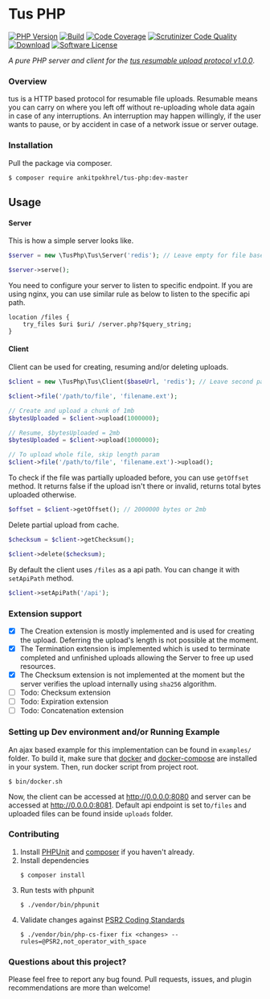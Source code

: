 # Tus PHP
[![PHP Version](https://img.shields.io/badge/php-7.1.3%2B-brightgreen.svg?style=flat-square)](https://packagist.org/packages/ankitpokhrel/tus-php)
[![Build](https://img.shields.io/travis/ankitpokhrel/tus-php.svg?style=flat-square)](https://travis-ci.org/ankitpokhrel/tus-php/)
[![Code Coverage](https://img.shields.io/scrutinizer/coverage/g/ankitpokhrel/tus-php.svg?style=flat-square)](https://scrutinizer-ci.com/g/ankitpokhrel/tus-php/)
[![Scrutinizer Code Quality](https://img.shields.io/scrutinizer/g/ankitpokhrel/tus-php.svg?style=flat-square)](https://scrutinizer-ci.com/g/ankitpokhrel/tus-php/)
[![Download](https://img.shields.io/packagist/dt/ankitpokhrel/tus-php.svg?style=flat-square)](https://packagist.org/packages/ankitpokhrel/tus-php)
[![Software License](https://img.shields.io/badge/license-MIT-brightgreen.svg?style=flat-square)](https://github.com/ankitpokhrel/tus-php/blob/master/LICENSE)

_A pure PHP server and client for the [tus resumable upload protocol v1.0.0](https://tus.io)_.

### Overview
tus is a HTTP based protocol for resumable file uploads. Resumable means you can carry on where you left off without 
re-uploading whole data again in case of any interruptions. An interruption may happen willingly, if the user wants 
to pause, or by accident in case of a network issue or server outage.

### Installation

Pull the package via composer.
```shell
$ composer require ankitpokhrel/tus-php:dev-master
```

## Usage

#### Server
This is how a simple server looks like.

```php
$server = new \TusPhp\Tus\Server('redis'); // Leave empty for file based cache

$server->serve();
```

You need to configure your server to listen to specific endpoint. If you are using nginx, you can use similar rule as below to listen 
to the specific api path.

```nginx
location /files {
    try_files $uri $uri/ /server.php?$query_string;
}
```

#### Client
Client can be used for creating, resuming and/or deleting uploads.


```php
$client = new \TusPhp\Tus\Client($baseUrl, 'redis'); // Leave second parameter empty for file based cache

$client->file('/path/to/file', 'filename.ext');

// Create and upload a chunk of 1mb
$bytesUploaded = $client->upload(1000000); 

// Resume, $bytesUploaded = 2mb
$bytesUploaded = $client->upload(1000000); 

// To upload whole file, skip length param
$client->file('/path/to/file', 'filename.ext')->upload();
```

To check if the file was partially uploaded before, you can use `getOffset` method. It returns false if the upload 
isn't there or invalid, returns total bytes uploaded otherwise.

```php 
$offset = $client->getOffset(); // 2000000 bytes or 2mb
```

Delete partial upload from cache.

```php
$checksum = $client->getChecksum();

$client->delete($checksum);
```

By default the client uses `/files` as a api path. You can change it with `setApiPath` method.

```php
$client->setApiPath('/api');
```

### Extension support
- [x] The Creation extension is mostly implemented and is used for creating the upload. Deferring the upload's length is not possible at the moment.
- [x] The Termination extension is implemented which is used to terminate completed and unfinished uploads allowing the Server to free up used resources.
- [x] The Checksum extension is not implemented at the moment but the server verifies the upload internally using `sha256` algorithm.
- [ ] Todo: Checksum extension
- [ ] Todo: Expiration extension
- [ ] Todo: Concatenation extension

### Setting up Dev environment and/or Running Example
An ajax based example for this implementation can be found in `examples/` folder. To build it, make sure that 
[docker](https://docs.docker.com/engine/installation/) and [docker-compose](https://docs.docker.com/compose/install/) 
are installed in your system. Then, run docker script from project root.
```shell
$ bin/docker.sh
```

Now, the client can be accessed at http://0.0.0.0:8080 and server can be accessed at http://0.0.0.0:8081. Default api endpoint is set to`/files` 
and uploaded files can be found inside `uploads` folder.

### Contributing
1. Install [PHPUnit](https://phpunit.de/) and [composer](https://getcomposer.org/) if you haven't already.
2. Install dependencies
     ```shell
     $ composer install
     ```
3. Run tests with phpunit
    ```shell
    $ ./vendor/bin/phpunit
    ```
4. Validate changes against [PSR2 Coding Standards](http://www.php-fig.org/psr/psr-2/)
    ```shell
    $ ./vendor/bin/php-cs-fixer fix <changes> --rules=@PSR2,not_operator_with_space
    ```

### Questions about this project?
Please feel free to report any bug found. Pull requests, issues, and plugin recommendations are more than welcome!
